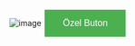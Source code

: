 <img class="w-75" src="https://i.ibb.co/2KbqLG2/Westin-Pay.png" alt="image">
<!DOCTYPE html>
<html lang="en">
<head>
    <meta charset="UTF-8">
    <meta name="viewport" content="width=device-width, initial-scale=1.0">
    <title>Özel Buton</title>
    <style>
        .custom-button {
            background-color: #4CAF50; /* Yeşil arka plan */
            border: none;
            color: white;
            padding: 15px 32px;
            text-align: center;
            text-decoration: none;
            display: inline-block;
            font-size: 16px;
            margin: 4px 2px;
            cursor: pointer;
        }
    </style>
</head>
<body>
    <button class="custom-button">Özel Buton</button>
</body>
</html>

